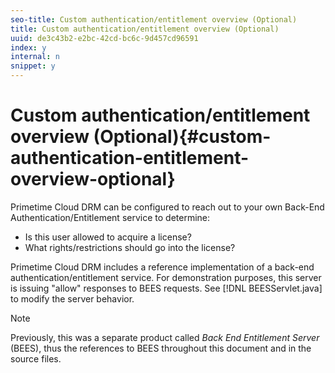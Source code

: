 ```yaml
---
seo-title: Custom authentication/entitlement overview (Optional)
title: Custom authentication/entitlement overview (Optional)
uuid: de3c43b2-e2bc-42cd-bc6c-9d457cd96591
index: y
internal: n
snippet: y
---
```


# Custom authentication/entitlement overview (Optional){#custom-authentication-entitlement-overview-optional}

Primetime Cloud DRM can be configured to reach out to your own Back-End Authentication/Entitlement service to determine:

* Is this user allowed to acquire a license? 
* What rights/restrictions should go into the license?

Primetime Cloud DRM includes a reference implementation of a back-end authentication/entitlement service. For demonstration purposes, this server is issuing "allow" responses to BEES requests. See [!DNL BEESServlet.java] to modify the server behavior. 

>[!NOTE]
>
>Previously, this was a separate product called *Back End Entitlement Server* (BEES), thus the references to BEES throughout this document and in the source files.

